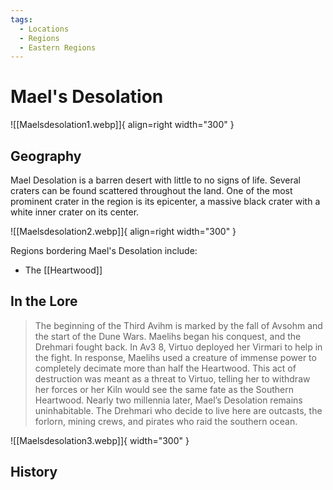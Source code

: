 ```yaml
---
tags:
  - Locations
  - Regions
  - Eastern Regions
---
```


# Mael's Desolation

![[Maelsdesolation1.webp]]{ align=right width="300" }

## Geography 

Mael Desolation is a barren desert with little to no signs of life. Several craters can be found scattered throughout the land. One of the most prominent crater in the region is its epicenter, a massive black crater with a white inner crater on its center.

![[Maelsdesolation2.webp]]{ align=right width="300" }

Regions bordering Mael's Desolation include:

- The [[Heartwood]]


## In the Lore

> The beginning of the Third Avihm is marked by the fall of Avsohm and the start of the Dune Wars. Maelihs began his conquest, and the Drehmari fought back. In Av3 8, Virtuo deployed her Virmari to help in the fight. In response, Maelihs used a creature of immense power to completely decimate more than half the Heartwood. This act of destruction was meant as a threat to Virtuo, telling her to withdraw her forces or her Kiln would see the same fate as the Southern Heartwood. Nearly two millennia later, Mael’s Desolation remains uninhabitable. The Drehmari who decide to live here are outcasts, the forlorn, mining crews, and pirates who raid the southern ocean.

![[Maelsdesolation3.webp]]{ width="300" }

## History

